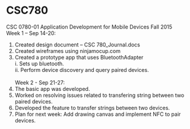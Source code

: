 # CSC780
CSC 0780-01 Application Development for Mobile Devices Fall 2015</br>
Week 1 – Sep 14-20:</br>
1. Created design document – CSC 780_Journal.docs </br>
2. Created wireframes using ninjamocup.com</br>
3. Created a prototype app that uses BluetoothAdapter</br>
i.   Sets up bluetooth.</br>
ii.  Perform device discovery and query paired devices.</br></br>
Week 2 - Sep 21-27:</br>
1. The basic app was developed.</br>
2. Worked on resolving issues related to transfering string between two paired devices.</br>
3. Developed the feature to transfer strings between two devices.</br>
4. Plan for next week: Add drawing canvas and implement NFC to pair devices.